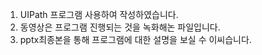 1. UIPath 프로그램 사용하여 작성하였습니다.
2. 동영상은 프로그램 진행되는 것을 녹화해논 파일입니다.
3. pptx최종본을 통해 프로그램에 대한 설명을 보실 수 이씨습니다.
